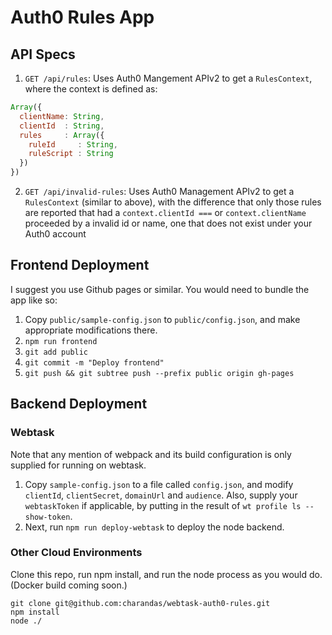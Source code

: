 # Auth0 Rules App

## API Specs

1. `GET /api/rules`: Uses Auth0 Mangement APIv2 to get a `RulesContext`, where the context is defined as:
  ```js
  Array({
    clientName: String,
    clientId  : String,
    rules     : Array({
      ruleId     : String,
      ruleScript : String
    })
  })
  ```

2. `GET /api/invalid-rules`: Uses Auth0 Management APIv2 to get a `RulesContext` (similar to above), with the difference that
only those rules are reported that had a `context.clientId ===` or `context.clientName` proceeded by a invalid id or name, one
that does not exist under your Auth0 account

## Frontend Deployment

I suggest you use Github pages or similar. You would need to bundle the app like so:

1. Copy `public/sample-config.json` to `public/config.json`, and make appropriate modifications there.
2. `npm run frontend`
3. `git add public`
4. `git commit -m "Deploy frontend"`
5. `git push && git subtree push --prefix public origin gh-pages`

## Backend Deployment

### Webtask

Note that any mention of webpack and its build configuration is only supplied for running on webtask.

1. Copy `sample-config.json` to a file called `config.json`, and modify `clientId`, `clientSecret`, `domainUrl` and `audience`. Also, supply your `webtaskToken` if applicable, by putting in the result of `wt profile ls --show-token`.
2. Next, run `npm run deploy-webtask` to deploy the node backend.

### Other Cloud Environments

Clone this repo, run npm install, and run the node process as you would do. (Docker build coming soon.)

```
git clone git@github.com:charandas/webtask-auth0-rules.git
npm install
node ./
```
